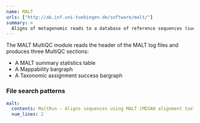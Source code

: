 ```yaml
---
name: MALT
urls: ["http://ab.inf.uni-tuebingen.de/software/malt/"]
summary: >
  Aligns of metagenomic reads to a database of reference sequences (such as NR, GenBank or Silva) and outputs a MEGAN RMA file
---
```


The MALT MultiQC module reads the header of the MALT log files and produces three MultiQC sections:

- A MALT summary statistics table
- A Mappability bargraph
- A Taxonomic assignment success bargraph

### File search patterns

```yaml
malt:
  contents: MaltRun - Aligns sequences using MALT (MEGAN alignment tool)
  num_lines: 2
```
